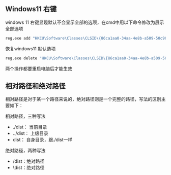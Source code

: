 ## Windows11 右键

windows 11 右键显现默认不会显示全部的选项，在cmd中用以下命令修改为展示全部选项

```bash
reg.exe add "HKCU\Software\Classes\CLSID\{86ca1aa0-34aa-4e8b-a509-50c905bae2a2}\InprocServer32" /f /ve
```

恢复windows11 默认选项

```bash
reg.exe delete "HKCU\Software\Classes\CLSID\{86ca1aa0-34aa-4e8b-a509-50c905bae2a2}\InprocServer32" /va /f
```

两个操作都要重启电脑后才能生效

## 相对路径和绝对路径

相对路径是对于某一个路径来说的，绝对路径则是一个完整的路径，写法的区别主要如下：

相对路径，三种写法
* ./dist： 当前目录
* ../dist： 上级目录
* dist： 自身目录，跟./dist一样

绝对路径，两种写法
* /dist：绝对路径
* \dist：绝对路径